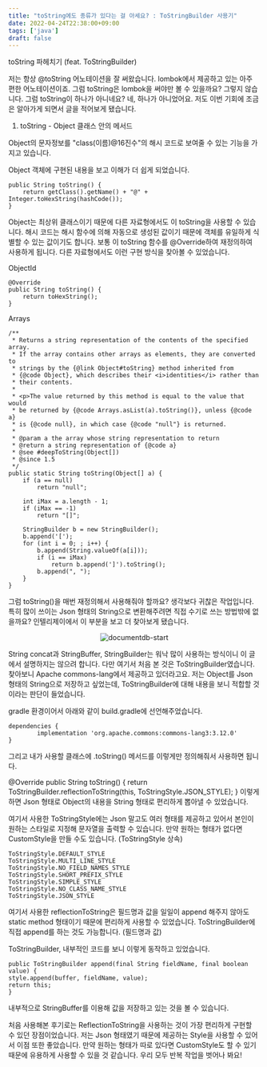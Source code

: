 ```yaml
---
title: "toString에도 종류가 있다는 걸 아세요? : ToStringBuilder 사용기"
date: 2022-04-24T22:38:00+09:00
tags: ['java']
draft: false
---
```

toString 파헤치기 (feat. ToStringBuilder)
<!--more--> 

저는 항상 @toString 어노테이션을 잘 써왔습니다. 
lombok에서 제공하고 있는 아주 편한 어노테이션이죠. 
그럼 toString은 lombok을 써야만 볼 수 있을까요? 그렇지 않습니다. 
그럼 toString이 하나가 아니네요? 네, 하나가 아니었어요. 
저도 이번 기회에 조금은 알아가게 되면서 글을 적어보게 됐습니다.



1. toString - Object 클래스 안의 메서드

Object의 문자정보를 "class(이름)@16진수"의 해시 코드로 보여줄 수 있는 기능을 가지고 있습니다.

Object 객체에 구현된 내용을 보고 이해가 더 쉽게 되었습니다.

    public String toString() {
        return getClass().getName() + "@" + Integer.toHexString(hashCode());
    }

Object는 최상위 클래스이기 때문에 다른 자료형에서도 이 toString을 사용할 수 있습니다. 
해시 코드는 해시 함수에 의해 자동으로 생성된 값이기 때문에 객체를 유일하게 식별할 수 있는 값이기도 합니다. 
보통 이 toString 함수를 @Override하여 재정의하여 사용하게 됩니다. 
다른 자료형에서도 이런 구현 방식을 찾아볼 수 있었습니다.

ObjectId

    @Override
    public String toString() {
        return toHexString();
    }


Arrays

    /**
     * Returns a string representation of the contents of the specified array.
     * If the array contains other arrays as elements, they are converted to
     * strings by the {@link Object#toString} method inherited from
     * {@code Object}, which describes their <i>identities</i> rather than
     * their contents.
     *
     * <p>The value returned by this method is equal to the value that would
     * be returned by {@code Arrays.asList(a).toString()}, unless {@code a}
     * is {@code null}, in which case {@code "null"} is returned.
     *
     * @param a the array whose string representation to return
     * @return a string representation of {@code a}
     * @see #deepToString(Object[])
     * @since 1.5
     */
    public static String toString(Object[] a) {
        if (a == null)
            return "null";

        int iMax = a.length - 1;
        if (iMax == -1)
            return "[]";

        StringBuilder b = new StringBuilder();
        b.append('[');
        for (int i = 0; ; i++) {
            b.append(String.valueOf(a[i]));
            if (i == iMax)
                return b.append(']').toString();
            b.append(", ");
        }
    }


그럼 toString()을 매번 재정의해서 사용해줘야 할까요? 생각보다 귀찮은 작업입니다.
특히 많이 쓰이는 Json 형태의 String으로 변환해주려면 직접 수기로 쓰는 방법밖에 없을까요?
인텔리제이에서 이 부분을 보고 더 찾아보게 됐습니다.

<div style="text-align:center">
    <img src="/images/java/toString.png" alt="documentdb-start" />
</div>

String concat과 StringBuffer, StringBuilder는 워낙 많이 사용하는 방식이니 이 글에서 설명하지는 않으려 합니다. 
다만 여기서 처음 본 것은 ToStringBuilder였습니다. 
찾아보니 Apache commons-lang에서 제공하고 있더라고요. 
저는 Object를 Json 형태의 String으로 저장하고 싶었는데, ToStringBuilder에 대해 내용을 보니 적합할 것이라는 판단이 들었습니다.



gradle 환경이어서 아래와 같이 build.gradle에 선언해주었습니다.

    dependencies {
            implementation 'org.apache.commons:commons-lang3:3.12.0'
    }


그리고 내가 사용할 클래스에 .toString() 메서드를 이렇게만 정의해줘서 사용하면 됩니다.

@Override
public String toString() {
return ToStringBuilder.reflectionToString(this, ToStringStyle.JSON_STYLE);
}
이렇게 하면 Json 형태로 Object의 내용을 String 형태로 편리하게 뽑아낼 수 있었습니다.

여기서 사용한 ToStringStyle에는 Json 말고도 여러 형태를 제공하고 있어서 본인이 원하는 스타일로 지정해 문자열을 출력할 수 있습니다. 
만약 원하는 형태가 없다면 CustomStyle을 만들 수도 있습니다. (ToStringStyle 상속)

```
ToStringStyle.DEFAULT_STYLE
ToStringStyle.MULTI_LINE_STYLE
ToStringStyle.NO_FIELD_NAMES_STYLE
ToStringStyle.SHORT_PREFIX_STYLE
ToStringStyle.SIMPLE_STYLE
ToStringStyle.NO_CLASS_NAME_STYLE
ToStringStyle.JSON_STYLE
```
여기서 사용한 reflectionToString은 필드명과 값을 일일이 append 해주지 않아도 static method 형태이기 때문에 편리하게 사용할 수 있었습니다. 
ToStringBuilder에 직접 append를 하는 것도 가능합니다. (필드명과 값)

ToStringBuilder, 내부적인 코드를 보니 이렇게 동작하고 있었습니다.

```
public ToStringBuilder append(final String fieldName, final boolean value) {
style.append(buffer, fieldName, value);
return this;
}
```

내부적으로 StringBuffer를 이용해 값을 저장하고 있는 것을 볼 수 있습니다.

처음 사용해본 후기로는 ReflectionToString을 사용하는 것이 가장 편리하게 구현할 수 있던 장점이었습니다. 
저는 Json 형태였기 때문에 제공하는 Style을 사용할 수 있어서 이점 또한 좋았습니다. 
만약 원하는 형태가 따로 있다면 CustomStyle도 할 수 있기 때문에 유용하게 사용할 수 있을 것 같습니다. 
우리 모두 반복 작업을 벗어나 봐요!